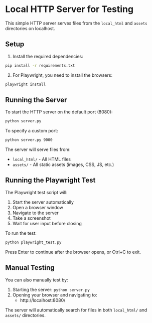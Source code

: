# Local HTTP Server for Testing

This simple HTTP server serves files from the `local_html` and `assets` directories on localhost.

## Setup

1. Install the required dependencies:

```bash
pip install -r requirements.txt
```

2. For Playwright, you need to install the browsers:

```bash
playwright install
```

## Running the Server

To start the HTTP server on the default port (8080):

```bash
python server.py
```

To specify a custom port:

```bash
python server.py 9000
```

The server will serve files from:
- `local_html/` - All HTML files
- `assets/` - All static assets (images, CSS, JS, etc.)

## Running the Playwright Test

The Playwright test script will:
1. Start the server automatically
2. Open a browser window
3. Navigate to the server
4. Take a screenshot
5. Wait for user input before closing

To run the test:

```bash
python playwright_test.py
```

Press Enter to continue after the browser opens, or Ctrl+C to exit.

## Manual Testing

You can also manually test by:

1. Starting the server: `python server.py`
2. Opening your browser and navigating to:
   - http://localhost:8080/

The server will automatically search for files in both `local_html/` and `assets/` directories. 